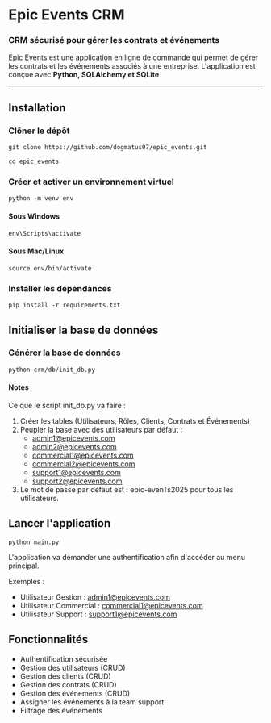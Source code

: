 # Epic Events CRM
### CRM sécurisé pour gérer les contrats et événements
Epic Events est une application en ligne de commande qui permet de gérer les contrats et les événements associés à une entreprise.
L'application est conçue avec **Python, SQLAlchemy et SQLite**

---
## Installation

### Clôner le dépôt

`git clone https://github.com/dogmatus07/epic_events.git`

`cd epic_events`

### Créer et activer un environnement virtuel
`python -m venv env`

#### Sous Windows
`env\Scripts\activate`

#### Sous Mac/Linux
`source env/bin/activate`

### Installer les dépendances
`pip install -r requirements.txt`

## Initialiser la base de données

### Générer la base de données
`python crm/db/init_db.py`

#### Notes
Ce que le script init_db.py va faire : 
1. Créer les tables (Utilisateurs, Rôles, Clients, Contrats et Événements)
2. Peupler la base avec des utilisateurs par défaut : 
   - admin1@epicevents.com
   - admin2@epicevents.com
   - commercial1@epicevents.com
   - commercial2@epicevents.com
   - support1@epicevents.com
   - support2@epicevents.com
3. Le mot de passe par défaut est : epic-evenTs2025 pour tous les utilisateurs.

## Lancer l'application
`python main.py`

L'application va demander une authentification afin d'accéder au menu principal.

Exemples : 
- Utilisateur Gestion : admin1@epicevents.com
- Utilisateur Commercial : commercial1@epicevents.com
- Utilisateur Support : support1@epicevents.com

## Fonctionnalités
- Authentification sécurisée
- Gestion des utilisateurs (CRUD)
- Gestion des clients (CRUD)
- Gestion des contrats (CRUD)
- Gestion des événements (CRUD)
- Assigner les événements à la team support
- Filtrage des événements
